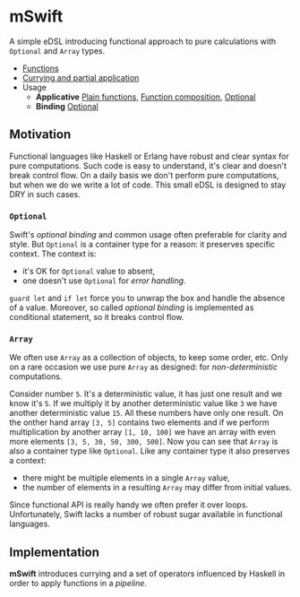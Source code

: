 # mSwift
A simple eDSL introducing functional approach to pure calculations with `Optional` and `Array` types.

- [Functions](/Documentation/Functions.md)
- [Currying and partial application](/Documentation/Currying.md)
- Usage
    - **Applicative** [Plain functions](/Documentation/Applicative.md#apply-a-function), [Function composition](/Documentation/Applicative.md#function-composition), [Optional](/Documentation/Applicative.md#apply-a-function-to-optional)
    - **Binding** [Optional](/Documentation/Binding.md)

## Motivation
Functional languages like Haskell or Erlang have robust and clear syntax for pure computations. Such code is easy to understand, it's clear and doesn't break control flow. On a daily basis we don't perform pure computations, but when we do we write a lot of code. This small eDSL is designed to stay DRY in such cases.

### `Optional`
Swift's _optional binding_ and common usage often preferable for clarity and style. But `Optional` is a container type for a reason: it preserves specific context. The context is:
* it's OK for `Optional` value to absent,
* one doesn't use `Optional` for _error handling_.

`guard let` and `if let` force you to unwrap the box and handle the absence of a value. Moreover, so called _optional binding_ is implemented as conditional statement, so it breaks control flow.

### `Array`
We often use `Array` as a collection of objects, to keep some order, etc. Only on a rare occasion we use pure `Array` as designed: for _non-deterministic_ computations. 

Consider number `5`. It's a deterministic value, it has just one result and we know it's `5`. If we multiply it by another deterministic value like `3` we have another deterministic value `15`. All these numbers have only one result. On the onther hand array `[3, 5]` contains two elements and if we perform multiplication by another array `[1, 10, 100]` we have an array with even more elements `[3, 5, 30, 50, 300, 500]`. Now you can see that `Array` is also a container type like `Optional`. Like any container type it also preserves a context: 
* there might be multiple elements in a single `Array` value,
* the number of elements in a resulting `Array` may differ from initial values.

Since functional API is really handy we often prefer it over loops. Unfortunately, Swift lacks a number of robust sugar available in functional languages.

## Implementation
**mSwift** introduces currying and a set of operators influenced by Haskell in order to apply functions in a _pipeline_.